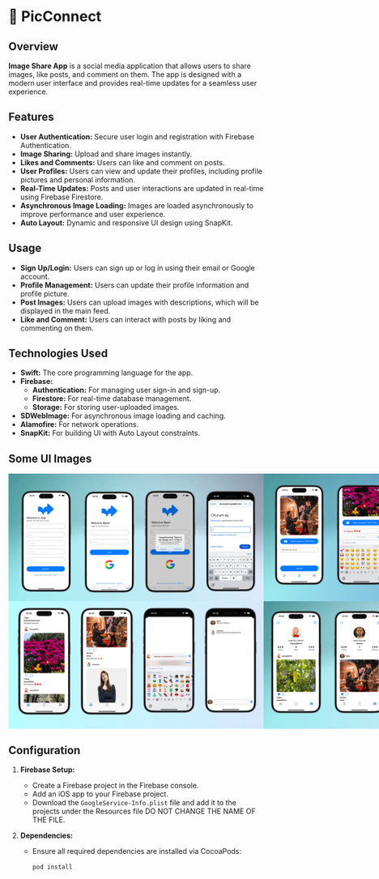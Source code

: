 # 📸 PicConnect

## Overview

**Image Share App** is a social media application that allows users to share images, like posts, and comment on them. The app is designed with a modern user interface and provides real-time updates for a seamless user experience.

## Features

- **User Authentication:** Secure user login and registration with Firebase Authentication.
- **Image Sharing:** Upload and share images instantly.
- **Likes and Comments:** Users can like and comment on posts.
- **User Profiles:** Users can view and update their profiles, including profile pictures and personal information.
- **Real-Time Updates:** Posts and user interactions are updated in real-time using Firebase Firestore.
- **Asynchronous Image Loading:** Images are loaded asynchronously to improve performance and user experience.
- **Auto Layout:** Dynamic and responsive UI design using SnapKit.

## Usage

- **Sign Up/Login:** Users can sign up or log in using their email or Google account.
- **Profile Management:** Users can update their profile information and profile picture.
- **Post Images:** Users can upload images with descriptions, which will be displayed in the main feed.
- **Like and Comment:** Users can interact with posts by liking and commenting on them.

## Technologies Used

- **Swift:** The core programming language for the app.
- **Firebase:**
  - **Authentication:** For managing user sign-in and sign-up.
  - **Firestore:** For real-time database management.
  - **Storage:** For storing user-uploaded images.
- **SDWebImage:** For asynchronous image loading and caching.
- **Alamofire:** For network operations.
- **SnapKit:** For building UI with Auto Layout constraints.


## Some UI Images

<div style="display: flex; flex-direction: column; justify-content: space-between;">
  <div style="display: flex;">
    <img src="https://github.com/aliahmetbme/socialImaging/blob/main/ImageShareApp/Source/Resource/ProjectImages/2.jpg" alt="Banner 1" width="100%" />
    <img src="https://github.com/aliahmetbme/socialImaging/blob/main/ImageShareApp/Source/Resource/ProjectImages/3.jpg" alt="Banner 2" width="100%" />
  </div>
  <div style="display: flex;">
    <img src="https://github.com/aliahmetbme/socialImaging/blob/main/ImageShareApp/Source/Resource/ProjectImages/4.jpg" alt="Banner 3" width="100%" />
    <img src="https://github.com/aliahmetbme/socialImaging/blob/main/ImageShareApp/Source/Resource/ProjectImages/5.jpg" alt="Banner 4" width="100%" />
  </div>
</div>

## Configuration

1. **Firebase Setup:**
   - Create a Firebase project in the Firebase console.
   - Add an iOS app to your Firebase project.
   - Download the `GoogleService-Info.plist` file and add it to the projects under the Resources file DO NOT CHANGE THE NAME OF THE FILE.

2. **Dependencies:**
   - Ensure all required dependencies are installed via CocoaPods:
     ```bash
     pod install
     ```


